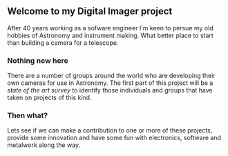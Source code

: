 ## Welcome to my Digital Imager project

After 40 years working as a sofware engineer I'm keen to persue my old hobbies of Astronomy and instrument making. What better place to start than building a camera for a telescope.

### Nothing new here

There are a number of groups around the world who are developing their own cameras for use in Astronomy. The first part of this project will be a *state of the art survey* to identify those individuals and groups that have taken on projects of this kind. 

### Then what?

Lets see if we can make a contribution to one or more of these projects, provide some innovation and have some fun with electronics, software and metalwork along the way.
